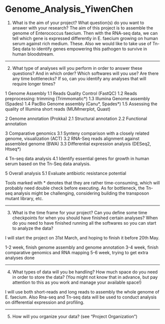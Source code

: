 # Genome_Analysis_YiwenChen

1. What is the aim of your project? What question(s) do you want to answer with your research?
The aim of this project is to assemble the genome of Enterococcus faecium. Then with the RNA-seq data, we can tell which gene is expressed differently in E. faecium growing on human serum against rich medium. These. Also we would like to take use of Tn-Seq data to identify genes empowering this pathogen to survive in human bloodstream.

---------------------------------------------------------------------------------
2. What type of analyses will you perform in order to answer these questions? And in which order? Which softwares will you use? Are there any time bottlenecks? If so, can you identify any analyses that will require longer times?

  1 Genome Assembly
    1.1 Reads Quality Control (FastQC)
    1.2 Reads preprocessing: trimming (Trimmomatic*)
    1.3 Illumina Genome assembly (Spades)
    1.4 PacBio Genome assembly (Canu*, Spades*)
    1.5 Assessing the quality of Illumina short reads (MUMmerplot, Quast)

  2 Genome annotation (Prokka)
    2.1 Structural annotation
    2.2 Functional annotation

  3 Comparative genomics
    3.1 Synteny comparison with a closely related genome, visualization (ACT)
    3.2 RNA-Seq reads alignment against assembled genome (BWA)
    3.3 Differential expression analysis (DESeq2, Htseq*)
      
  4 Tn-seq data analysis
    4.1 Identify essential genes for growth in human serum based on the Tn-Seq data analysis.
    
  5 Overall analysis
    5.1 Evaluate antibiotic resistance potential

Tools marked with * denotes that they are rather time-consuming, which will probably need double check before executing. As for bottleneck, the Tn-seq analysis might be challenging, considering building the transposon mutant library, etc.

---------------------------------------------------------------------------------
3. What is the time frame for your project? Can you define some time checkpoints for when you should have finished certain analyses? When do you need to have finished running all the softwares so you can start to analyze the data?

I will start the project on 31st March, and hoping to finish it before 20th May.

1-2 week, finish genome assembly and genome annotation
3-4 week, finish comparative genomics and RNA mapping
5-6 week, trying to get extra analyses done

--------------------------------------------------------------------------------
4. What types of data will you be handling? How much space do you need in order to store the data? (You might not know that in advance, but pay attention to this as you work and manage your available space!)

I will use both short-reads and long reads to assembly the whole genome of E. faecium. Also Rna-seq and Tn-seq data will be used to conduct analysis on differential expression and profiling.

---------------------------------------------------------------------------------
5. How will you organize your data? (see “Project Organization”)


